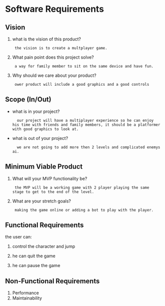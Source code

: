 # Software Requirements

## Vision

1. what is the vision of this product?

        the vision is to create a multplayer game.

2. What pain point does this project solve?

        a way for family member to sit on the same device and have fun.

3. Why should we care about your product?

        ower product will include a good graphics and a good controls

## Scope (In/Out)

- what is in your project?

        our project will have a multiplayer experience so he can enjoy his time with friends and family members, it should be a platformer with good graphics to look at.

- what is out of your project?

        we are not going to add more then 2 levels and complicated enemys ai.

## Minimum Viable Product

1. What will your MVP functionality be?

        the MVP will be a working game with 2 player playing the same stage to get to the end of the level.

2. What are your stretch goals?

        making the game online or adding a bot to play with the player.

## Functional Requirements

the user can:

1. control the character and jump

2. he can quit the game

3. he can pause the game

## Non-Functional Requirements


1. Performance
2. Maintainability
